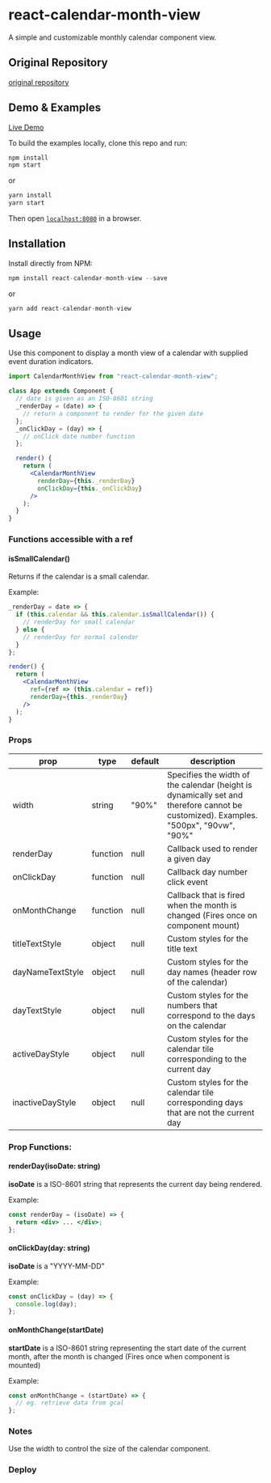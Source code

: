 # react-calendar-month-view

A simple and customizable monthly calendar component view.

## Original Repository

[original repository](https://github.com/alwyntan/react-calendar-month-view)

## Demo & Examples

[Live Demo](https://joungsik.github.io/react-calendar-month-view/)

To build the examples locally, clone this repo and run:

```js
npm install
npm start
```

or

```js
yarn install
yarn start
```

Then open [`localhost:8080`](http://localhost:8080) in a browser.

## Installation

Install directly from NPM:

```js
npm install react-calendar-month-view --save
```

or

```js
yarn add react-calendar-month-view
```

## Usage

Use this component to display a month view of a calendar with supplied event duration indicators.

```jsx
import CalendarMonthView from "react-calendar-month-view";

class App extends Component {
  // date is given as an ISO-8601 string
  _renderDay = (date) => {
    // return a component to render for the given date
  };
  _onClickDay = (day) => {
    // onClick date number function
  };

  render() {
    return (
      <CalendarMonthView
        renderDay={this._renderDay}
        onClickDay={this._onClickDay}
      />
    );
  }
}
```

### Functions accessible with a ref

#### isSmallCalendar()

Returns if the calendar is a small calendar.

Example:

```jsx
_renderDay = date => {
  if (this.calendar && this.calendar.isSmallCalendar()) {
    // renderDay for small calendar
  } else {
    // renderDay for normal calendar
  }
};

render() {
  return (
    <CalendarMonthView
      ref={ref => (this.calendar = ref)}
      renderDay={this._renderDay}
    />
  );
}
```

### Props

| prop             | type     | default | description                                                                                                                          |
| ---------------- | -------- | ------- | ------------------------------------------------------------------------------------------------------------------------------------ |
| width            | string   | "90%"   | Specifies the width of the calendar (height is dynamically set and therefore cannot be customized). Examples. "500px", "90vw", "90%" |
| renderDay        | function | null    | Callback used to render a given day                                                                                                  |
| onClickDay       | function | null    | Callback day number click event                                                                                                      |
| onMonthChange    | function | null    | Callback that is fired when the month is changed (Fires once on component mount)                                                     |
| titleTextStyle   | object   | null    | Custom styles for the title text                                                                                                     |
| dayNameTextStyle | object   | null    | Custom styles for the day names (header row of the calendar)                                                                         |
| dayTextStyle     | object   | null    | Custom styles for the numbers that correspond to the days on the calendar                                                            |
| activeDayStyle   | object   | null    | Custom styles for the calendar tile corresponding to the current day                                                                 |
| inactiveDayStyle | object   | null    | Custom styles for the calendar tile corresponding days that are not the current day                                                  |

### Prop Functions:

#### renderDay(isoDate: string)

**isoDate** is a ISO-8601 string that represents the current day being rendered.

Example:

```jsx
const renderDay = (isoDate) => {
  return <div> ... </div>;
};
```

#### onClickDay(day: string)

**isoDate** is a "YYYY-MM-DD"

Example:

```jsx
const onClickDay = (day) => {
  console.log(day);
};
```

#### onMonthChange(startDate)

**startDate** is a ISO-8601 string representing the start date of the current month, after the month is changed (Fires once when component is mounted)

Example:

```jsx
const onMonthChange = (startDate) => {
  // eg. retrieve data from gcal
};
```

### Notes

Use the width to control the size of the calendar component.

### Deploy

